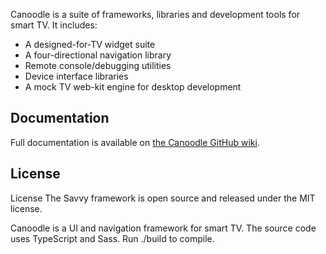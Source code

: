 Canoodle is a suite of frameworks, libraries and development tools for smart TV. It includes:

* A designed-for-TV widget suite
* A four-directional navigation library
* Remote console/debugging utilities
* Device interface libraries
* A mock TV web-kit engine for desktop development

## Documentation ##

Full documentation is available on [the Canoodle GitHub wiki](https://github.com/avoca-learning/canoodle).

## License ##

 License
The Savvy framework is open source and released under the MIT license.

Canoodle is a UI and navigation framework for smart TV. The source code uses TypeScript and Sass. Run ./build to compile.